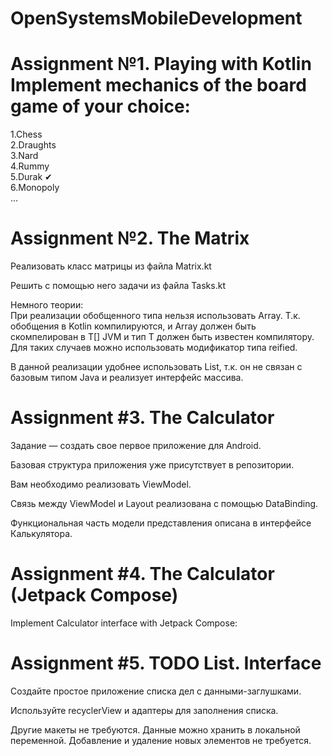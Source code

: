 # OpenSystemsMobileDevelopment  
# Assignment №1. Playing with Kotlin Implement mechanics of the board game of your choice:   
1.Chess   
2.Draughts  
3.Nard   
4.Rummy  
5.Durak ✔   
6.Monopoly   
...   


# Assignment №2. The Matrix  
Реализовать класс матрицы из файла Matrix.kt  

Решить с помощью него задачи из файла Tasks.kt    

Немного теории:   
При реализации обобщенного типа нельзя использовать Array<T>. Т.к. обобщения в Kotlin компилируются, и Array<T> должен быть скомпелирован в T[] JVM и тип T должен быть известен компилятору. Для таких случаев можно использовать модификатор типа reified.   

В данной реализации удобнее использовать List<T>, т.к. он не связан с базовым типом Java и реализует интерфейс массива.

# Assignment #3. The Calculator   
Задание — создать свое первое приложение для Android.   

Базовая структура приложения уже присутствует в репозитории.   

Вам необходимо реализовать ViewModel.   

Связь между ViewModel и Layout реализована с помощью DataBinding.   

Функциональная часть модели представления описана в интерфейсе Калькулятора. 

#  Assignment #4. The Calculator (Jetpack Compose)   

Implement Calculator interface with Jetpack Compose:  


#  Assignment #5. TODO List. Interface    

Создайте простое приложение списка дел с данными-заглушками.    

Используйте recyclerView и адаптеры для заполнения списка.    

Другие макеты не требуются. Данные можно хранить в локальной переменной. Добавление и удаление новых элементов не требуется.    